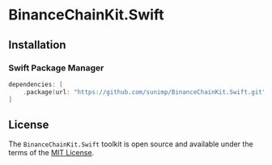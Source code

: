 # BinanceChainKit.Swift

## Installation

### Swift Package Manager

```swift
dependencies: [
    .package(url: "https://github.com/sunimp/BinanceChainKit.Swift.git", .upToNextMajor(from: "2.0.5"))
]
```

## License

The `BinanceChainKit.Swift` toolkit is open source and available under the terms of the [MIT License](https://github.com/sunimp/BinanceChainKit.Swift/blob/master/LICENSE).

